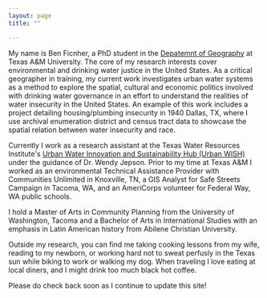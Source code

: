 ```yaml
--- 
layout: page
title: ""

---
```

My name is Ben Ficnher, a PhD student in the [Depatemnt of Geography](https://geography.tamu.edu/) at Texas A&M University. The core of my research interests cover environmental and drinking water justice in the United States. As a critical geographer in training, my current work investigates urban water systems as a method to explore the spatial, cultural and economic politics involved with drinking water governance in an effort to understand the realities of water insecurity in the United States. An example of this work includes a project detailing housing/plumbing insecurity in 1940 Dallas, TX, where I use archival enumeration district and census tract data to showcase the spatial relation between water insecurity and race.


Currently I work as a research assistant at the Texas Water Resources Institute's [Urban Water Innovation and Sustainability Hub (Urban WISH)](https://twri.tamu.edu/our-work/engaging-educating/urban-wish/) under the guidance of Dr. Wendy Jepson. Prior to my time at Texas A&M I worked as an environmental Technical Assistance Provider with Communities Unlimited in Knoxville, TN, a GIS Analyst for Safe Streets Campaign in Tacoma, WA, and an AmeriCorps volunteer for Federal Way, WA public schools. 

I hold a Master of Arts in Community Planning from the University of Washington, Tacoma and a Bachelor of Arts in International Studies with an emphasis in Latin American history from Abilene Christian University. 

Outside my research, you can find me taking cooking lessons from my wife, reading to my newborn, or working hard not to sweat perfusly in the Texas sun while biking to work or walking my dog. When traveling I love eating at local diners, and I might drink too much black hot coffee.

Please do check back soon as I continue to update this site!
